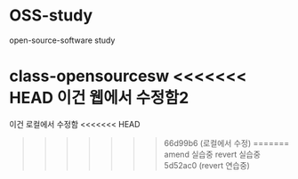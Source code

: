 # OSS-study
open-source-software study

class-opensourcesw
<<<<<<< HEAD
이건 웹에서 수정함2
=======
이건 로컬에서 수정함
<<<<<<< HEAD
>>>>>>> 66d99b6 (로컬에서 수정)
=======
amend 실습중
revert 실습중
>>>>>>> 5d52ac0 (revert 연습중)
